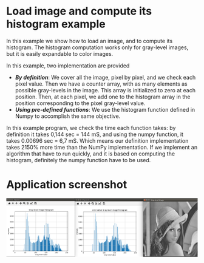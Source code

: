 # Load image and compute its histogram example
In this example we show how to load an image, and to compute its histogram.
The histogram computation works only for gray-level images, but it is easily
expandable to color images.

In this example, two implementation are provided
* ***By definition***: We cover all the image, pixel by pixel, and we check each
        pixel value. Then we have a counter array, with as many elements
        as possible gray-levels in the image. This array is initialized
        to zero at each position. Then, at each pixel, we add one to the histogram array
        in the position corresponding to the pixel gray-level value.
 * ***Using pre-defined functions***: We use the histogram function defined in Numpy
        to accomplish the same objective.

In this example program, we check the time each function takes: by definition
it takes 0,144 sec = 144 mS, and using the numpy function, it takes 0.00696 sec
= 6,7 mS. Which means our definition implementation takes 2150% more time than the NumPy
implementation. If we implement an algorithm that have to run quickly, and it
is based on computing the histogram, definitely the numpy function have to be
used.

# Application screenshot
![app screenshot](/OpenCVExamples/06_HistogramExample/images/histogramExample.png)